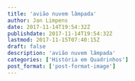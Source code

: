 ```yaml
---
title: 'avião nuvem lâmpada'
author: Jan Limpens
date: 2017-11-14T19:54:32Z
publishdate: 2017-11-14T19:54:32Z
lastmod: 2017-11-15T07:40:15Z
draft: false
description: 'avião nuvem lâmpada'
categories: ['História em Quadrinhos']
post_format: ['post-format-image']
---
```



